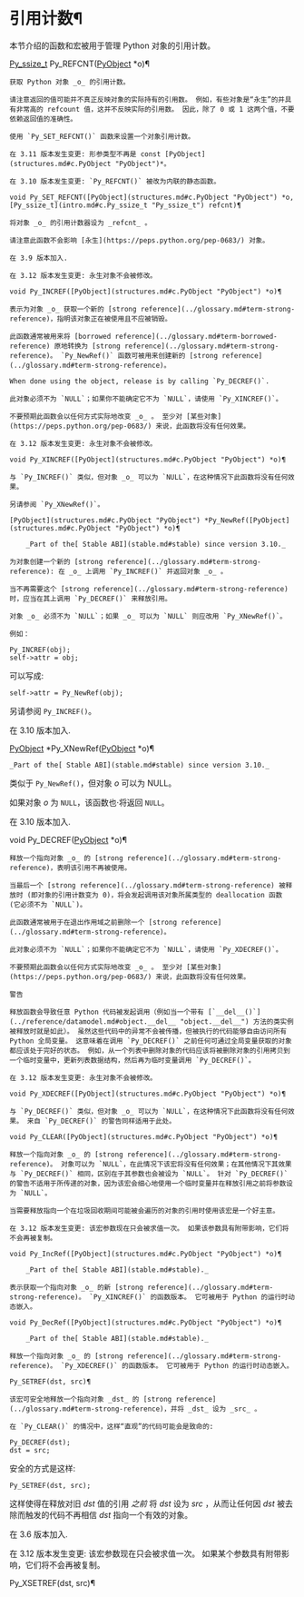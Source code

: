 # 引用计数¶

本节介绍的函数和宏被用于管理 Python 对象的引用计数。

[Py_ssize_t](10.C%20API接口/intro.md#c.Py_ssize_t "Py_ssize_t") Py_REFCNT([PyObject](structures.md#c.PyObject "PyObject") *o)¶  

    

~~~
获取 Python 对象 _o_ 的引用计数。

请注意返回的值可能并不真正反映对象的实际持有的引用数。 例如，有些对象是“永生”的并具有非常高的 refcount 值，这并不反映实际的引用数。 因此，除了 0 或 1 这两个值，不要依赖返回值的准确性。

使用 `Py_SET_REFCNT()` 函数来设置一个对象引用计数。

在 3.11 版本发生变更: 形参类型不再是 const [PyObject](structures.md#c.PyObject "PyObject")*。

在 3.10 版本发生变更: `Py_REFCNT()` 被改为内联的静态函数。

void Py_SET_REFCNT([PyObject](structures.md#c.PyObject "PyObject") *o, [Py_ssize_t](intro.md#c.Py_ssize_t "Py_ssize_t") refcnt)¶  
~~~
    

~~~
将对象 _o_ 的引用计数器设为 _refcnt_ 。

请注意此函数不会影响 [永生](https://peps.python.org/pep-0683/) 对象。

在 3.9 版本加入.

在 3.12 版本发生变更: 永生对象不会被修改。

void Py_INCREF([PyObject](structures.md#c.PyObject "PyObject") *o)¶  
~~~
    

~~~
表示为对象 _o_ 获取一个新的 [strong reference](../glossary.md#term-strong-reference)，指明该对象正在被使用且不应被销毁。

此函数通常被用来将 [borrowed reference](../glossary.md#term-borrowed-reference) 原地转换为 [strong reference](../glossary.md#term-strong-reference)。 `Py_NewRef()` 函数可被用来创建新的 [strong reference](../glossary.md#term-strong-reference)。

When done using the object, release is by calling `Py_DECREF()`.

此对象必须不为 `NULL`；如果你不能确定它不为 `NULL`，请使用 `Py_XINCREF()`。

不要预期此函数会以任何方式实际地改变 _o_ 。 至少对 [某些对象](https://peps.python.org/pep-0683/) 来说，此函数将没有任何效果。

在 3.12 版本发生变更: 永生对象不会被修改。

void Py_XINCREF([PyObject](structures.md#c.PyObject "PyObject") *o)¶  
~~~
    

~~~
与 `Py_INCREF()` 类似，但对象 _o_ 可以为 `NULL`，在这种情况下此函数将没有任何效果。

另请参阅 `Py_XNewRef()`。

[PyObject](structures.md#c.PyObject "PyObject") *Py_NewRef([PyObject](structures.md#c.PyObject "PyObject") *o)¶  

    _Part of the[ Stable ABI](stable.md#stable) since version 3.10._

为对象创建一个新的 [strong reference](../glossary.md#term-strong-reference): 在 _o_ 上调用 `Py_INCREF()` 并返回对象 _o_ 。

当不再需要这个 [strong reference](../glossary.md#term-strong-reference) 时，应当在其上调用 `Py_DECREF()` 来释放引用。

对象 _o_ 必须不为 `NULL`；如果 _o_ 可以为 `NULL` 则应改用 `Py_XNewRef()`。

例如：
~~~
    
    
~~~
Py_INCREF(obj);
self->attr = obj;
~~~

可以写成:

    
    
~~~
self->attr = Py_NewRef(obj);
~~~

另请参阅 `Py_INCREF()`。

在 3.10 版本加入.

[PyObject](structures.md#c.PyObject "PyObject") *Py_XNewRef([PyObject](structures.md#c.PyObject "PyObject") *o)¶  

    _Part of the[ Stable ABI](stable.md#stable) since version 3.10._

类似于 `Py_NewRef()`，但对象 _o_ 可以为 NULL。

如果对象 _o_ 为 `NULL`，该函数也·将返回 `NULL`。

在 3.10 版本加入.

void Py_DECREF([PyObject](structures.md#c.PyObject "PyObject") *o)¶  

    

~~~
释放一个指向对象 _o_ 的 [strong reference](../glossary.md#term-strong-reference)，表明该引用不再被使用。

当最后一个 [strong reference](../glossary.md#term-strong-reference) 被释放时 (即对象的引用计数变为 0)，将会发起调用该对象所属类型的 deallocation 函数 (它必须不为 `NULL`)。

此函数通常被用于在退出作用域之前删除一个 [strong reference](../glossary.md#term-strong-reference)。

此对象必须不为 `NULL`；如果你不能确定它不为 `NULL`，请使用 `Py_XDECREF()`。

不要预期此函数会以任何方式实际地改变 _o_ 。 至少对 [某些对象](https://peps.python.org/pep-0683/) 来说，此函数将没有任何效果。

警告

释放函数会导致任意 Python 代码被发起调用（例如当一个带有 [`__del__()`](../reference/datamodel.md#object.__del__ "object.__del__") 方法的类实例被释放时就是如此）。 虽然这些代码中的异常不会被传播，但被执行的代码能够自由访问所有 Python 全局变量。 这意味着在调用 `Py_DECREF()` 之前任何可通过全局变量获取的对象都应该处于完好的状态。 例如，从一个列表中删除对象的代码应该将被删除对象的引用拷贝到一个临时变量中，更新列表数据结构，然后再为临时变量调用 `Py_DECREF()`。

在 3.12 版本发生变更: 永生对象不会被修改。

void Py_XDECREF([PyObject](structures.md#c.PyObject "PyObject") *o)¶  
~~~
    

~~~
与 `Py_DECREF()` 类似，但对象 _o_ 可以为 `NULL`，在这种情况下此函数将没有任何效果。 来自 `Py_DECREF()` 的警告同样适用于此处。

void Py_CLEAR([PyObject](structures.md#c.PyObject "PyObject") *o)¶  
~~~
    

~~~
释放一个指向对象 _o_ 的 [strong reference](../glossary.md#term-strong-reference)。 对象可以为 `NULL`，在此情况下该宏将没有任何效果；在其他情况下其效果与 `Py_DECREF()` 相同，区别在于其参数也会被设为 `NULL`。 针对 `Py_DECREF()` 的警告不适用于所传递的对象，因为该宏会细心地使用一个临时变量并在释放引用之前将参数设为 `NULL`。

当需要释放指向一个在垃圾回收期间可能被会遍历的对象的引用时使用该宏是一个好主意。

在 3.12 版本发生变更: 该宏参数现在只会被求值一次。 如果该参数具有附带影响，它们将不会再被复制。

void Py_IncRef([PyObject](structures.md#c.PyObject "PyObject") *o)¶  

    _Part of the[ Stable ABI](stable.md#stable)._

表示获取一个指向对象 _o_ 的新 [strong reference](../glossary.md#term-strong-reference)。 `Py_XINCREF()` 的函数版本。 它可被用于 Python 的运行时动态嵌入。

void Py_DecRef([PyObject](structures.md#c.PyObject "PyObject") *o)¶  

    _Part of the[ Stable ABI](stable.md#stable)._

释放一个指向对象 _o_ 的 [strong reference](../glossary.md#term-strong-reference)。 `Py_XDECREF()` 的函数版本。 它可被用于 Python 的运行时动态嵌入。

Py_SETREF(dst, src)¶  
~~~
    

~~~
该宏可安全地释放一个指向对象 _dst_ 的 [strong reference](../glossary.md#term-strong-reference)，并将 _dst_ 设为 _src_ 。

在 `Py_CLEAR()` 的情况中，这样“直观”的代码可能会是致命的:
~~~
    
    
~~~
Py_DECREF(dst);
dst = src;
~~~

安全的方式是这样:

    
    
~~~
Py_SETREF(dst, src);
~~~

这样使得在释放对旧 _dst_ 值的引用 _之前_ 将 _dst_ 设为 _src_ ，从而让任何因 _dst_ 被去除而触发的代码不再相信 _dst_ 指向一个有效的对象。

在 3.6 版本加入.

在 3.12 版本发生变更: 该宏参数现在只会被求值一次。 如果某个参数具有附带影响，它们将不会再被复制。

Py_XSETREF(dst, src)¶  

    

~~~

